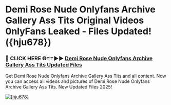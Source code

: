 # Demi Rose Nude Onlyfans Archive Gallery Ass Tits Original Videos 0nlyFans Leaked - Files Updated! ({hju678})

<h3>🔴 CLICK HERE 🌐==►► <a href="https://tinyurl.com/ms9xzufz" rel="nofollow">Demi Rose Nude Onlyfans Archive Gallery Ass Tits Updated Files</a></h3>

Get Demi Rose Nude Onlyfans Archive Gallery Ass Tits and all content. Now you can access all videos and pictures of Demi Rose Nude Onlyfans Archive Gallery Ass Tits. New Updated Files 2025!

[![{hju678}](https://i.imgur.com/PQ7UWWw.gif)](https://tinyurl.com/ms9xzufz)